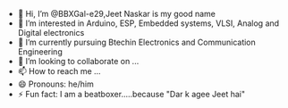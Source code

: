 - 👋 Hi, I’m @BBXGal-e29,Jeet Naskar is my good name
- 👀 I’m interested in Arduino, ESP, Embedded systems, VLSI, Analog and Digital electronics
- 🌱 I’m currently pursuing Btechin Electronics and Communication Engineering
- 💞️ I’m looking to collaborate on ...
- 📫 How to reach me ...
- 😄 Pronouns: he/him
- ⚡ Fun fact:  I am a beatboxer.....because "Dar k agee Jeet hai"

<!---
BBXGal-e29/BBXGal-e29 is a ✨ special ✨ repository because its `README.md` (this file) appears on your GitHub profile.
You can click the Preview link to take a look at your changes.
--->
